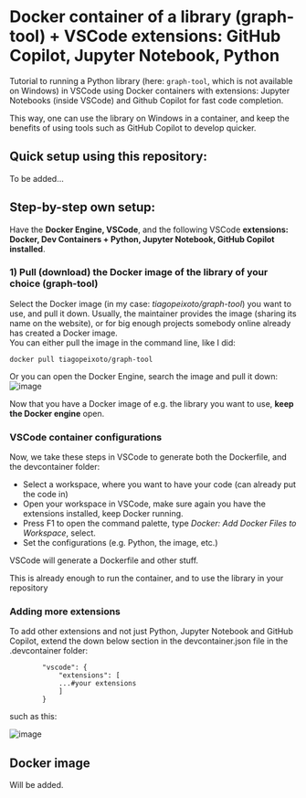 # Docker container of a library (graph-tool) + VSCode extensions: GitHub Copilot, Jupyter Notebook, Python
Tutorial to running a Python library (here: `graph-tool`, which is not available on Windows) in VSCode using Docker containers with extensions: Jupyter Notebooks (inside VSCode) and Github Copilot for fast code completion.

This way, one can use the library on Windows in a container, and keep the benefits of using tools such as GitHub Copilot to develop quicker.


## Quick setup using this repository:

To be added...

## Step-by-step own setup:

Have the **Docker Engine, VSCode**, and the following VSCode **extensions: Docker, Dev Containers + Python, Jupyter Notebook, GitHub Copilot installed**.

### 1) Pull (download) the Docker image of the library of your choice (graph-tool)
Select the Docker image (in my case: *tiagopeixoto/graph-tool*) you want to use, and pull it down. Usually, the maintainer provides the image (sharing its name on the website), or for big enough projects somebody online already has created a Docker image.<br>
You can either pull the image in the command line, like I did:

```docker pull tiagopeixoto/graph-tool```

Or you can open the Docker Engine, search the image and pull it down: 
![image](https://github.com/user-attachments/assets/7ec8e312-df33-4d3f-ab49-38de41272fc7)

Now that you have a Docker image of e.g. the library you want to use, **keep the Docker engine** open.

### VSCode container configurations

Now, we take these steps in VSCode to generate both the Dockerfile, and the devcontainer folder:
- Select a workspace, where you want to have your code (can already put the code in)
- Open your workspace in VSCode, make sure again you have the extensions installed, keep Docker running.
- Press F1 to open the command palette, type *Docker: Add Docker Files to Workspace*, select.
- Set the configurations (e.g. Python, the image, etc.)

VSCode will generate a Dockerfile and other stuff.

This is already enough to run the container, and to use the library in your repository

### Adding more extensions

To add other extensions and not just Python, Jupyter Notebook and GitHub Copilot, extend the down below section in the devcontainer.json file in the .devcontainer folder:

```"customizations": {
        "vscode": {
            "extensions": [
            ...#your extensions
            ]
        }
```

such as this:

![image](https://github.com/user-attachments/assets/892aa77f-2802-4b50-8459-b77050182da4)


## Docker image

Will be added.
